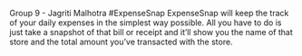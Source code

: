 Group 9 - Jagriti Malhotra
#ExpenseSnap
ExpenseSnap will keep the track of your daily expenses in the simplest way possible. All you have to do is just take a snapshot of that bill or receipt and it’ll show you the name of that store and the total amount you’ve transacted with the store.
